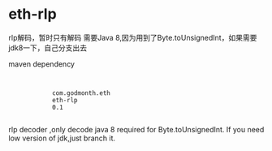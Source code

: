 # eth-rlp
rlp解码，暂时只有解码
需要Java 8,因为用到了Byte.toUnsignedInt，如果需要jdk8一下，自己分支出去

maven dependency
<pre><code>
		<dependency>
			<groupId>com.godmonth.eth</groupId>
			<artifactId>eth-rlp</artifactId>
			<version>0.1</version>
		</code></dependency>
</pre>
rlp decoder ,only decode
java 8 required for Byte.toUnsignedInt. If you need low version of jdk,just branch it. 